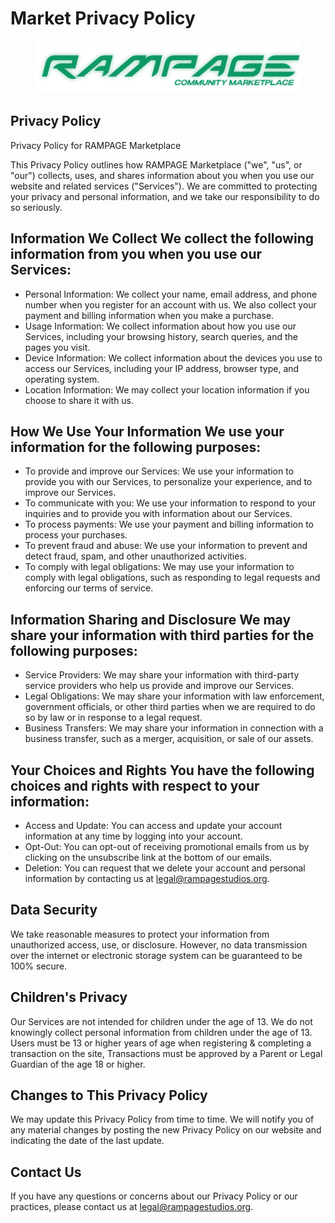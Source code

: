 # Market Privacy Policy

<figure><img src="../../.gitbook/assets/MarketGreen.png" alt=""><figcaption></figcaption></figure>

## Privacy Policy

Privacy Policy for RAMPAGE Marketplace

This Privacy Policy outlines how RAMPAGE Marketplace ("we", "us", or "our") collects, uses, and shares information about you when you use our website and related services ("Services"). We are committed to protecting your privacy and personal information, and we take our responsibility to do so seriously.

## Information We Collect We collect the following information from you when you use our Services:

* Personal Information: We collect your name, email address, and phone number when you register for an account with us. We also collect your payment and billing information when you make a purchase.
* Usage Information: We collect information about how you use our Services, including your browsing history, search queries, and the pages you visit.
* Device Information: We collect information about the devices you use to access our Services, including your IP address, browser type, and operating system.
* Location Information: We may collect your location information if you choose to share it with us.

## How We Use Your Information We use your information for the following purposes:

* To provide and improve our Services: We use your information to provide you with our Services, to personalize your experience, and to improve our Services.
* To communicate with you: We use your information to respond to your inquiries and to provide you with information about our Services.
* To process payments: We use your payment and billing information to process your purchases.
* To prevent fraud and abuse: We use your information to prevent and detect fraud, spam, and other unauthorized activities.
* To comply with legal obligations: We may use your information to comply with legal obligations, such as responding to legal requests and enforcing our terms of service.

## Information Sharing and Disclosure We may share your information with third parties for the following purposes:

* Service Providers: We may share your information with third-party service providers who help us provide and improve our Services.
* Legal Obligations: We may share your information with law enforcement, government officials, or other third parties when we are required to do so by law or in response to a legal request.
* Business Transfers: We may share your information in connection with a business transfer, such as a merger, acquisition, or sale of our assets.

## Your Choices and Rights You have the following choices and rights with respect to your information:

* Access and Update: You can access and update your account information at any time by logging into your account.
* Opt-Out: You can opt-out of receiving promotional emails from us by clicking on the unsubscribe link at the bottom of our emails.
* Deletion: You can request that we delete your account and personal information by contacting us at legal@rampagestudios.org.

## Data Security&#x20;

We take reasonable measures to protect your information from unauthorized access, use, or disclosure. However, no data transmission over the internet or electronic storage system can be guaranteed to be 100% secure.

## Children's Privacy

&#x20;Our Services are not intended for children under the age of 13. We do not knowingly collect personal information from children under the age of 13. Users must be 13 or higher years of age when registering & completing a transaction on the site, Transactions must be approved by a Parent or Legal Guardian of the age 18 or higher.

## Changes to This Privacy Policy&#x20;

We may update this Privacy Policy from time to time. We will notify you of any material changes by posting the new Privacy Policy on our website and indicating the date of the last update.

## Contact Us&#x20;

If you have any questions or concerns about our Privacy Policy or our practices, please contact us at legal@rampagestudios.org.

